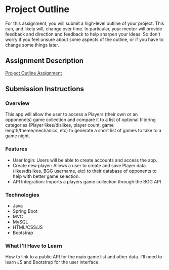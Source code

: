# Project Outline
For this assignment, you will submit a high-level outline of your project. This can, and likely will, change over time. In particular, your mentor will provide feedback and direction and feedback to help sharpen your ideas. So don't worry if you feel unsure about some aspects of the outline, or if you have to change some things later.

## Assignment Description
[Project Outline Assignment](https://education.launchcode.org/liftoff/assignments/project-outline/)

## Submission Instructions

### Overview
This app will allow the user to access a Players (their own or an opponenets) game collection and compare it to a list of optional filtering categories (Player likes/dislikes, player count, game length/theme/mechanics, etc) to generate a short list of games to take to a game night. 

### Features
<ul>
  <li>User login: Users will be able to create accounts and access the app. 
  <li>Create new player: Allows a user to create and save Player data (likes/dislikes, BGG username, etc) to their database of opponents to help with better game selection.
  <li>API Integration: Imports a players game collection through the BGG API 
</ul>
      
### Technologies
<ul>
  <li>Java
  <li>Spring Boot
  <li>MVC
  <li>MySQL
  <li>HTML/CSS/JS
  <li>Bootstrap
</ul>

### What I'll Have to Learn
How to link to a public API for the main game list and other data. I'll need to learn JS and Bootstrap for the user interface.
